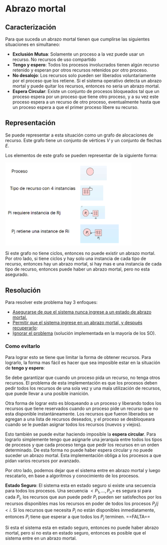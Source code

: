 # Abrazo mortal

## Caracterización

Para que suceda un abrazo mortal tienen que cumplirse las siguientes situaciones en simultaneo:

- **Exclusión Mutua**: Solamente un proceso a la vez puede usar un recurso. No recursos de uso compartido
- **Tengo y espero**: Todos los procesos involucrados tienen algún recurso retenido y esperan por otros recursos retenidos por otro proceso.
- **No desalojo**: Los recursos solo pueden ser liberados voluntariamente por el proceso que los retiene. Si el sistema operativo detecta un abrazo mortal y puede quitar los recursos, entonces no seria un abrazo mortal.
- **Espera Circular**: Existe un conjunto de procesos bloqueados tal que un proceso espera por un proceso que tiene otro proceso, y a su vez este proceso espera a un recurso de otro proceso, eventualmente hasta que un proceso espera a que el primer proceso libere su recurso.

## Representación

Se puede representar a esta situación como un grafo de alocaciones de recurso. Este grafo tiene un conjunto de vértices $V$ y un conjunto de flechas $E$.

Los elementos de este grafo se pueden representar de la siguiente forma:

<img src="Resources/image-20200505181858536.png" alt="image-20200505181858536" style="zoom: 80%;" />

Si este grafo no tiene ciclos, entonces no puede existir un abrazo mortal. Por otro lado, si tiene ciclos y hay solo una instancia de cada tipo de recurso, entonces hay un abrazo mortal, si hay mas e una instancia de cada tipo de recurso, entonces puede haber un abrazo mortal, pero no esta asegurado.

## Resolución

Para resolver este problema hay 3 enfoques:

- <u>Asegurarse de que el sistema nunca ingrese a un estado de abrazo mortal.</u>
- <u>Permitir que el sistema ingrese en un abrazo mortal, y después recuperarlo</u>:
- <u>Ignorar el problema</u> (solución implementada en la mayoría de los SO).

### Como evitarlo

Para lograr esto se tiene que limitar la forma de obtener recursos. Para lograrlo, la forma mas fácil es hacer que sea imposible estar en la situación de **tengo y espero**:

 Se debe garantizar que cuando un proceso pida un recurso, no tenga otros recursos. El problema de esta implementación es que los procesos deben pedir todos los recursos de una sola vez y una mala utilización de recursos, que puede llevar a una posible inanición.

Otra forma de lograr esto es bloqueando a un proceso y liberando todos los recursos que tiene reservados cuando un proceso pide un recurso que no esta disponible instantáneamente. Los recursos que fueron liberados se agregan a una lista de recursos deseados, y el proceso se desbloqueara cuando se le puedan asignar todos los recursos (nuevos y viejos).

Esto también se puede evitar haciendo imposible la **espera circular**. Para lograrlo simplemente tengo que asignarle una jerarquía entre todos los tipos de procesos y que cada proceso tenga que pedir los recursos en un orden determinado. De esta forma no puede haber espera circular y no puede suceder un abrazo mortal. Esta implementación obliga a los procesos a que pidan varios recursos por avanzado. 

Por otro lado, podemos dejar que el sistema entre en abrazo mortal y luego rescatarlo, en base a algoritmos y conocimiento de los procesos.

**Estado Seguro**: El sistema esta en estado seguro si existe una secuencia para todos los procesos. Una secuencia $<P_1,\dots,P_n>$ es segura si para cada $P_i$, los recursos que aun puede pedir $P_i$ pueden ser satisfechos por los recursos disponibles mas los recursos en poder de todos los procesos $P_j / j<i$. Si los recursos que necesita $P_i$ no están disponibles inmediatamente, entonces $P_i$ tiene que esperar a que todos los $P_j$ terminen. ==FALTA==

Si esta el sistema esta en estado seguro, entonces no puede haber abrazo mortal, pero si no esta en estado seguro, entonces es posible que el sistema entre en un abrazo mortal.





